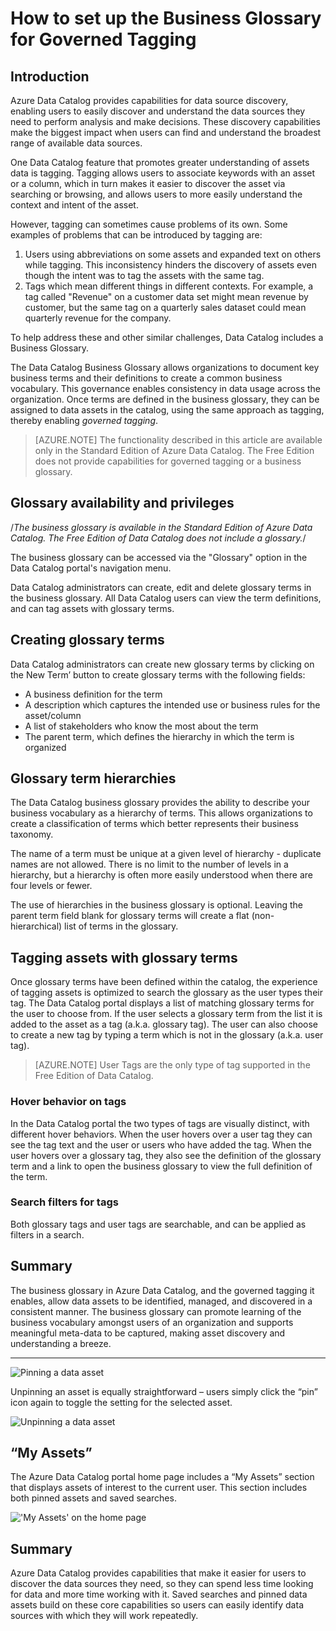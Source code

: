 <properties
   pageTitle="How to set up the Business Glossary for governed tagging | Microsoft Azure"
   description="How-to article highlighting the business glossary in Azure Data Catalog for defining and using a common business vocabulary to tag registered data assets."
   services="data-catalog"
   documentationCenter=""
   authors="steelanddata"
   manager="NA"
   editor=""
   tags=""/>
<tags
   ms.service="data-catalog"
   ms.devlang="NA"
   ms.topic="article"
   ms.tgt_pltfrm="NA"
   ms.workload="data-catalog"
   ms.date="05/05/2016"
   ms.author="maroche"/>

# How to set up the Business Glossary for Governed Tagging

## Introduction

Azure Data Catalog provides capabilities for data source discovery, enabling users to easily discover and understand the data sources they need to perform analysis and make decisions. These discovery capabilities make the biggest impact when users can find and understand the broadest range of available data sources.

One Data Catalog feature that promotes greater understanding of assets data is tagging. Tagging allows users to associate keywords with an asset or a column, which in turn makes it easier to discover the asset via searching or browsing, and allows users to more easily understand the context and intent of the asset.

However, tagging can sometimes cause problems of its own. Some examples of problems that can be introduced by tagging are:

1.	Users using abbreviations on some assets and expanded text on others while tagging. This inconsistency hinders the discovery of assets even though the intent was to tag the assets with the same tag.
2.	Tags which mean different things in different contexts. For example, a tag called "Revenue" on a customer data set might mean revenue by customer, but the same tag on a quarterly sales dataset could mean quarterly revenue for the company.  

To help address these and other similar challenges, Data Catalog includes a Business Glossary.

The Data Catalog Business Glossary allows organizations to document key business terms and their definitions to create a common business vocabulary. This governance enables consistency in data usage across the organization. Once terms are defined in the business glossary, they can be assigned to data assets in the catalog, using the same approach as tagging, thereby enabling _governed tagging_.

> [AZURE.NOTE] The functionality described in this article are available only in the Standard Edition of Azure Data Catalog. The Free Edition does not provide capabilities for governed tagging or a business glossary.

## Glossary availability and privileges

/*The business glossary is available in the Standard Edition of Azure Data Catalog. The Free Edition of Data Catalog does not include a glossary.*/

The business glossary can be accessed via the "Glossary" option in the Data Catalog portal's navigation menu.  

Data Catalog administrators can create, edit and delete glossary terms in the business glossary. All Data Catalog users can view the term definitions, and can tag assets with glossary terms.

## Creating glossary terms

Data Catalog administrators can create new glossary terms by clicking on the New Term’ button to create glossary terms with the following fields:

* A business definition for the term
* A description which captures the intended use or business rules for the asset/column
* A list of stakeholders who know the most about the term
* The parent term, which defines the hierarchy in which the term is organized


## Glossary term hierarchies

The Data Catalog business glossary provides the ability to describe your business vocabulary as a hierarchy of terms. This allows organizations to create a classification of terms which better represents their business taxonomy.

The name of a term must be unique at a given level of hierarchy - duplicate names are not allowed. There is no limit to the number of levels in a hierarchy, but a hierarchy is often more easily understood when there are four levels or fewer.

The use of hierarchies in the business glossary is optional. Leaving the parent term field blank for glossary terms will create a flat (non-hierarchical) list of terms in the glossary.  

## Tagging assets with glossary terms

Once glossary terms have been defined within the catalog, the experience of tagging assets is optimized to search the glossary as the user types their tag. The Data Catalog portal displays a list of matching glossary terms for the user to choose from. If the user selects a glossary term from the list it is added to the asset as a tag (a.k.a. glossary tag). The user can also choose to create a new tag by typing a term which is not in the glossary (a.k.a. user tag).

> [AZURE.NOTE] User Tags are the only type of tag supported in the Free Edition of Data Catalog.

### Hover behavior on tags
In the Data Catalog portal the two types of tags are visually distinct, with different hover behaviors. When the user hovers over a user tag they can see the tag text and the user or users who have added the tag. When the user hovers over a glossary tag, they also see the definition of the glossary term and a link to open the business glossary to view the full definition of the term.

### Search filters for tags
Both glossary tags and user tags are searchable, and can be applied as filters in a search.

## Summary
The business glossary in Azure Data Catalog, and the governed tagging it enables, allow data assets to be identified, managed, and discovered in a consistent manner. The business glossary can promote learning of the business vocabulary amongst users of an organization and supports meaningful meta-data to be captured, making asset discovery and understanding a breeze.

-----




![Pinning a data asset](./media/data-catalog-how-to-save-pin/05-pinning.png)

Unpinning an asset is equally straightforward – users simply click the “pin” icon again to toggle the setting for the selected asset.

![Unpinning a data asset](./media/data-catalog-how-to-save-pin/06-unpinning.png)

## “My Assets”
The Azure Data Catalog portal home page includes a “My Assets” section that displays assets of interest to the current user. This section includes both pinned assets and saved searches.

!['My Assets' on the home page](./media/data-catalog-how-to-save-pin/07-my-assets.png)

## Summary
Azure Data Catalog provides capabilities that make it easier for users to discover the data sources they need, so they can spend less time looking for data and more time working with it. Saved searches and pinned data assets build on these core capabilities so users can easily identify data sources with which they will work repeatedly.
